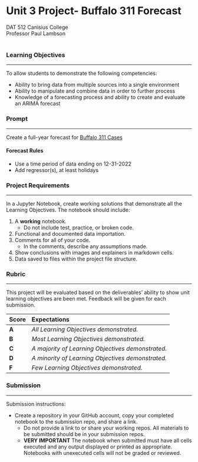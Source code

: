 # [](https://dxbhsrqyrr690.cloudfront.net/sidearm.nextgen.sites/canisius.sidearmsports.com/images/responsive_2021/logo_main.svg)Unit 3 Project- Buffalo 311 Forecast
DAT 512 Canisius College <br>
Professor Paul Lambson<br>
<br>
### Learning Objectives
---
To allow students to demonstrate the following competencies:

- Ability to bring data from multiple sources into a single environment
- Ability to manipulate and combine data in order to further process
- Knowledge of a forecasting process and ability to create and evaluate an ARIMA forecast

### Prompt
---
Create a full-year forecast for  [Buffalo 311 Cases](https://data.buffalony.gov/Quality-of-Life/311-Service-Requests/whkc-e5vr)
#### Forecast Rules
- Use a time period of data ending on 12-31-2022
- Add regressor(s), at least holidays
### Project Requirements
---
In a Jupyter Notebook, create working solutions that demonstrate all the Learning Objectives. The notebook should include:

1. A **working** notebook.
   - Do not include test, practice, or broken code.
2. Functional and documented data importation. 
3. Comments for all of your code.
   - In the comments, describe any assumptions made.
4. Show conclusions with images and explainers in markdown cells.
5. Data saved to files within the project file structure.
### Rubric
---
This project will be evaluated based on the deliverables’ ability to show unit learning objectives are been met. Feedback will be given for each submission.

Score | Expectations
:--- | :---
**A** | _All Learning Objectives demonstrated._
**B** | _Most Learning Objectives demonstrated._
**C** | _A majority of Learning Objectives demonstrated._
**D** | _A minority of Learning Objectives demonstrated._
**F** | _Few Learning Objectives demonstrated._

### Submission
---
Submission instructions:
- Create a repository in your GitHub account, copy your completed notebook to the submission repo, and share a link. 
  - Do not provide a link to or share your working repos. All materials to be submitted should be in your submission repos.
  - **VERY IMPORTANT** The notebook when submitted must have all cells executed and any output displayed or printed as appropriate. Notebooks with unexecuted cells will not be graded or reviewed.
